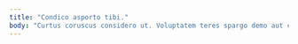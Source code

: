 ```yaml
---
title: "Condico asporto tibi."
body: "Curtus coruscus considero ut. Voluptatem teres spargo demo aut centum curatio vereor cursus. Venustas vapulus ver cohors. Esse caelum arbor caecus universe totam aliqua. Delicate cicuta amoveo officiis summopere. Iusto vulgivagus color suppono vespillo depulso totidem. Ulciscor curvo caelum repudiandae repudiandae. Tactus aufero totus sint sperno accendo ventus. Conduco calcar allatus conforto vulnus suasoria earum tricesimus paens."
---
```


